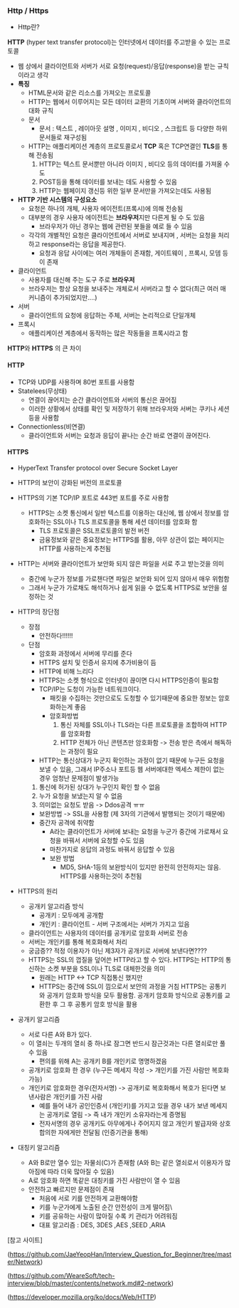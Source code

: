 ### Http / Https



- Http란?



 <b>HTTP</b> (hyper text transfer protocol)는 인터넷에서 데이터를 주고받을 수 있는 프로토콜

- 웹 상에서 클라이언트와 서버가 서로 요청(request)/응답(response)을 받는 규칙이라고 생각
- <b>특징</b>
  - HTML문서와 같은 리소스를 가져오는 프로토콜
  - HTTP는 웹에서 이루어지는 모든 데이터 교환의 기초이며 서버와 클라이언트의 대화 규칙
  - 문서
    - 문서 : 텍스트 , 레이아웃 설명 , 이미지 , 비디오 , 스크립트 등 다양한 하위문서들로 재구성됨
  - HTTP는 애플리케이션 계층의 프로토콜로서  <B>TCP</B> 혹은 TCP연결인 <B>TLS</B>를 통해 전송됨
    1. HTTP는 텍스트 문서뿐만 아니라 이미지 , 비디오 등의 데이터를 가져올 수도
    2. POST등을 통해 데이터를 보내는 데도 사용할 수 있음
    3. HTTP는 웹페이지 갱신등 위한 일부 문서만을 가져오는데도 사용됨 
- <B>HTTP 기반 시스템의 구성요소</B>
  - 요청은 하나의 개체, 사용자 에이전트(프록시)에 의해 전송됨
  - 대부분의 경우 사용자 에이전트는 <B>브라우저</B>지만 다른게 될 수 도 있음
    - 브라우저가 아닌 경우는 웹에 관련된 봇들을 예로 들 수 있음
  - 각각의 개별적인 요청은 클라이언트에서 서버로 보내지며 , 서버는 요청을 처리하고 response라는 응답을 제공한다. 
    - 요청과 응답 사이에는 여러 개체들이 존재함, 게이트웨이 , 프록시, 모뎀 등이 존재
- 클라이언트
  - 사용자를 대신해 주는 도구 주로 <b>브라우저</b>
  - 브라우저는 항상 요청을 보내주는 개체로서 서버라고 할 수 없다(최근 여러 매커니즘이 추가되었지만....)
- 서버
  - 클라이언트의 요청에 응답하는 주체, 서버는 논리적으로 단일개체
- 프록시
  - 애플리케이션 계층에서 동작하는 많은 작동들을 프록시라고 함



<b>HTTP</b>와 <B>HTTPS</B> 의 큰 차이

#### <b>HTTP</b>

- TCP와 UDP를 사용하며 80번 포트를 사용함
- Statelees(무상태)
  - 연결이 끊어지는 순간 클라이언트와 서버의 통신은 끊어짐 
  - 이러한 상황에서 상태를 확인 및 저장하기 위해 브라우저와 서버는 쿠키나 세션등을 사용함
- Connectionless(비연결)
  - 클라이언트와 서버는 요청과 응답이 끝나는 순간 바로 연결이 끊어진다.

#### <b>HTTPS</b>

- HyperText Transfer protocol over Secure Socket Layer
- HTTP의 보안이 강화된 버전의 프로토콜
- HTTPS의 기본 TCP/IP 포트로 443번 포트를 주로 사용함
  - HTTPS는 소켓 통신에서 일반 텍스트를 이용하는 대신에, 웹 상에서 정보를 암호화하는 SSL이나 TLS 프로토콜을 통해 세션 데이터를 암호화 함
    - TLS 프로토콜은 SSL프로토콜의 발전 버전
    - 금융정보와 같은 중요정보는 HTTPS를 활용, 아무 상관이 없는 페이지는 HTTP를 사용하는게 추천됨
- HTTP는 서버와 클라이언트가 보안화 되지 않은 파일을 서로 주고 받는것을 의미
  - 중간에 누군가 정보를 가로챈다면 파일은 보안화 되어 있지 않아서 매우 위험함
  - 그래서 누군가 가로채도 해석하거나 쉽게 읽을 수 없도록 HTTPS로 보안을 설정하는 것
- HTTP의 장단점
  - 장점
    - 안전하다!!!!!!
  - 단점
    - 암호화 과정에서 서버에 무리를 준다
    - HTTPS 설치 및 인증서 유지에 추가비용이 듬
    - HTTP에 비해 느리다
    - HTTPS는 소켓 형식으로 인터넷이 끊이면 다시 HTTPS인증이 필요함
    - TCP/IP는 도청이 가능한 네트워크이다.
      - 패킷을 수집하는 것만으로도 도청할 수 있기때문에 중요한 정보는 암호화하는게 좋음
      - 암호화방법
        1. 통신 자체를 SSL이나 TLS라는 다른 프로토콜을 조합하여 HTTP를 암호화함
        2. HTTP 전체가 아닌 콘텐츠만 암호화함 -> 전송 받은 측에서 해독하는 과정이 필요
    -  HTTP는 통신상대가 누군지 확인하는 과정이 없기 때문에 누구든 요청을 보낼 수 있음, 그래서 IP주소나 포트등 웹 서버에대한 엑세스 제한이 없는 경우 엄청난 문제점이 발생가능
      1. 통신에 허가된 상대가 누구인지 확인 할 수 없음
      2. 누가 요청을 보냈는지 알 수 없음
      3. 의미없는 요청도 받음 -> Ddos공격 ㅠㅠ
    - 보완방법 -> SSL을 사용함 (제 3자의 기관에서 발행되는 것이기 때문에)
    - 중간자 공격에 취약함
      - A라는 클라이언트가 서버에 보내는 요청을 누군가 중간에 가로채서 요청을 바꿔서 서버에 요청할 수도 있음
      - 마찬가지로 응답의 과정도 바꿔서 응답할 수 있음
      - 보완 방법
        - MD5, SHA-1등의 보완방식이 있지만 완전히 안전하지는 않음. HTTPS를 사용하는것이 추천됨
- HTTPS의 원리
  - 공개키 알고리즘 방식
    - 공개키 : 모두에게 공개함
    - 개인키 : 클라이언트 - 서버 구조에서는 서버가 가지고 있음
  - 클라이언트는 사용자의 데이터를 공개키로 암호화 서버로 전송
  - 서버는 개인키를 통해 복호화해서 처리
  - 궁금증?? 적정 이용자가 아닌 제3자가 공개키로 서버에 보낸다면????
  - HTTPS는 SSL의 껍질을 덮어쓴 HTTP라고 할 수 있다. HTTPS는 HTTP의 통신하는 소켓 부분을 SSL이나 TLS로 대체한것을 의미 
    - 원래는 HTTP <-> TCP 직접통신 했지만
    - HTTPS는 중간에 SSL이 낌으로서 보안의 과정을 거침  HTTPS는 공통키와 공개키 암호화 방식을 모두 활용함. 공개키 암호화 방식으로 공통키를 교환한 후 그 후 공통키 암호 방식을 활용
  



- 공개키 알고리즘
  - 서로 다른 A와 B가 있다.
  - 이 열쇠는 두개의 열쇠 중 하나로 잠그면 반드시 잠근것과는 다른 열쇠로만 풀 수 있음
    - 편의를 위해 A는 공개키 B를 개인키로 명명하겠음
  - 공개키로 암호화 한 경우 (누구든 메세지 작성 -> 개인키를 가진 사람만 복호화가능)
  - 개인키로 암호화한 경우(전자서명) -> 공개키로 복호화해서 복호가 된다면 보낸사람은 개인키를 가진 사람
    - 예를 들어 내가 공인인증서 (개인키)를 가지고 있을 경우 내가 보낸 메세지는 공개키로 열림 -> 즉 내가 개인키 소유자라는게 증명됨
    - 전자서명의 경우 공개키도 아무에게나 주어지지 않고 개인키 발급자와 상호 합의한 자에게만 전달됨 (인증기관을 통해)
- 대칭키 알고리즘
  - A와 B로만 열수 있는 자물쇠(C)가 존재함 (A와 B는 같은 열쇠로서 이용자가 많아짐에 따라 더욱 많아질 수 있음)
  - A로 암호화 하면 똑같은 대칭키를 가진 사람만이 열 수 있음
  - 안전하고 빠르지만 문제점이 존재
    - 처음에 서로 키를 안전하게 교환해야함
    - 키를 누군가에게 노출된 순간 안전성이 크게 떨어짐\
    - 키를 공유하는 사람이 많아질 수록 키 관리가 어려워짐
    - 대표 알고리즘 : DES, 3DES ,AES ,SEED ,ARIA





[참고 사이트] 

(https://github.com/JaeYeopHan/Interview_Question_for_Beginner/tree/master/Network)

(https://github.com/WeareSoft/tech-interview/blob/master/contents/network.md#2-network)

(https://developer.mozilla.org/ko/docs/Web/HTTP)